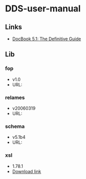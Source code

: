 # DDS-user-manual

## Links
 * [DocBook 5.1: The Definitive Guide](http://docbook.org/tdg51/en/html/)

## Lib

### fop

 * v1.0
 * URL: 

### relames
 
 * v20060319
 * URL: 
 
### schema

 * v5.1b4
 * URL: 
 
### xsl

 * 1.78.1
 * [Download link](http://sourceforge.net/projects/docbook/files/docbook-xsl-ns/1.78.1/)


